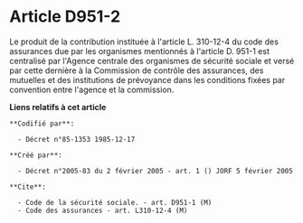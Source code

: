 # Article D951-2

Le produit de la contribution instituée à l'article L. 310-12-4 du code des assurances due par les organismes mentionnés à
l'article D. 951-1 est centralisé par l'Agence centrale des organismes de sécurité sociale et versé par cette dernière à la
Commission de contrôle des assurances, des mutuelles et des institutions de prévoyance dans les conditions fixées par
convention entre l'agence et la commission.

**Liens relatifs à cet article**

	**Codifié par**:

	  - Décret n°85-1353 1985-12-17

	**Créé par**:

	  - Décret n°2005-83 du 2 février 2005 - art. 1 () JORF 5 février 2005

	**Cite**:

	  - Code de la sécurité sociale. - art. D951-1 (M)
	  - Code des assurances - art. L310-12-4 (M)
